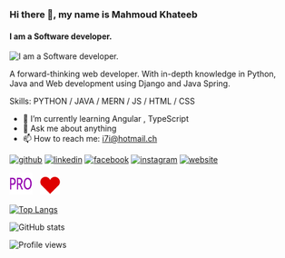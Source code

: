 ### Hi there 👋, my name is Mahmoud Khateeb
#### I am a Software developer.
![I am a Software developer.](https://i.imgur.com/cQ4x4TR.png)

A forward-thinking web developer. With in-depth
knowledge in Python, Java and Web development using
Django and Java Spring.

Skills: PYTHON / JAVA / MERN / JS / HTML / CSS

- 🌱 I’m currently learning Angular , TypeScript 
- 💬 Ask me about anything  
- 📫 How to reach me: i7i@hotmail.ch 


[<img src='https://cdn.jsdelivr.net/npm/simple-icons@3.0.1/icons/github.svg' alt='github' height='40'>](https://github.com/xkhateebx)  [<img src='https://cdn.jsdelivr.net/npm/simple-icons@3.0.1/icons/linkedin.svg' alt='linkedin' height='40'>](https://www.linkedin.com/in/mahmoud-khateeb/)  [<img src='https://cdn.jsdelivr.net/npm/simple-icons@3.0.1/icons/facebook.svg' alt='facebook' height='40'>](https://www.facebook.com/Mahmoud.khateeb14)  [<img src='https://cdn.jsdelivr.net/npm/simple-icons@3.0.1/icons/instagram.svg' alt='instagram' height='40'>](https://www.instagram.com/xkhateebx/)  [<img src='https://cdn.jsdelivr.net/npm/simple-icons@3.0.1/icons/icloud.svg' alt='website' height='40'>](www.xkhateebx.com)  

<a href='https://github.com/pricing'><img src='https://raw.githubusercontent.com/acervenky/animated-github-badges/master/assets/pro.gif' width='40' height='40'></a> <a href='https://docs.github.com/en/github/supporting-the-open-source-community-with-github-sponsors'><img src='https://raw.githubusercontent.com/acervenky/animated-github-badges/master/assets/sponsorbadge.gif' width='35' height='35'></a> 

[![Top Langs](https://github-readme-stats.vercel.app/api/top-langs/?username=xkhateebx)](https://github.com/anuraghazra/github-readme-stats)

![GitHub stats](https://github-readme-stats.vercel.app/api?username=xkhateebx&show_icons=true)  

![Profile views](https://gpvc.arturio.dev/xkhateebx)  
